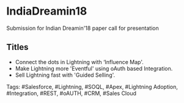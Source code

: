 # IndiaDreamin18
Submission for Indian Dreamin'18 paper call for presentation

## Titles
+ Connect the dots in Lightning with ‘Influence Map'.
+ Make Lightning more 'Eventful' using oAuth based Integration.
+ Sell Lightning fast with 'Guided Selling'.


Tags:
#Salesforce, #Lightning, #SOQL, #Apex, #Lightning Adoption, #Integration, #REST, #oAUTH, #CRM, #Sales Cloud
